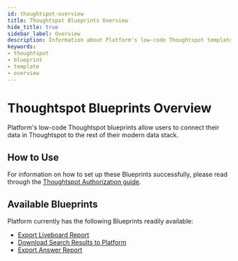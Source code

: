 ```yaml
---
id: thoughtspot-overview
title: Thoughtspot Blueprints Overview
hide_title: true
sidebar_label: Overview
description: Information about Platform's low-code Thoughtspot templates.
keywords:
- thoughtspot
- blueprint
- template
- overview
---
```


# Thoughtspot Blueprints Overview

Platform's low-code Thoughtspot blueprints allow users to connect their data in Thoughtspot to the rest of their modern data stack.


## How to Use
For information on how to set up these Blueprints successfully, please read through the [Thoughtspot Authorization guide](thoughtspot-authorization.md).


## Available Blueprints
Platform currently has the following Blueprints readily available: 
- [Export Liveboard Report](thoughtspot-export-liveboard-report.md)
- [Download Search Results to Platform](thoughtspot-download-search-results-to-csv.md)
- [Export Answer Report](thoughtspot-export-answer-report.md)

